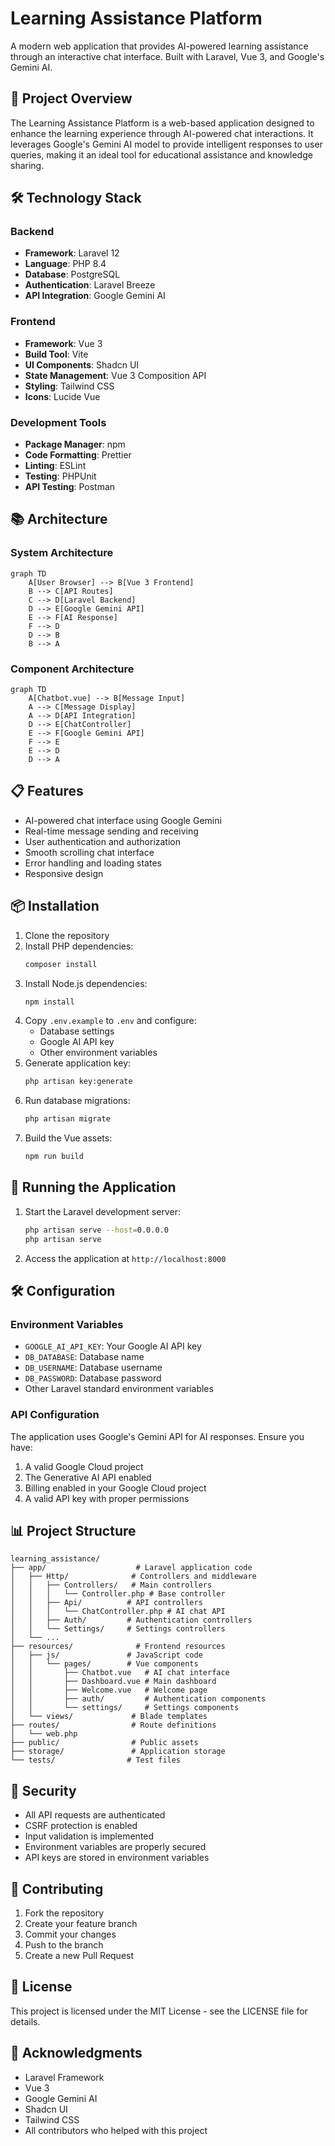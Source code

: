 # Learning Assistance Platform

A modern web application that provides AI-powered learning assistance through an interactive chat interface. Built with Laravel, Vue 3, and Google's Gemini AI.

## 🚀 Project Overview

The Learning Assistance Platform is a web-based application designed to enhance the learning experience through AI-powered chat interactions. It leverages Google's Gemini AI model to provide intelligent responses to user queries, making it an ideal tool for educational assistance and knowledge sharing.

## 🛠️ Technology Stack

### Backend
- **Framework**: Laravel 12
- **Language**: PHP 8.4
- **Database**: PostgreSQL
- **Authentication**: Laravel Breeze
- **API Integration**: Google Gemini AI

### Frontend
- **Framework**: Vue 3
- **Build Tool**: Vite
- **UI Components**: Shadcn UI
- **State Management**: Vue 3 Composition API
- **Styling**: Tailwind CSS
- **Icons**: Lucide Vue

### Development Tools
- **Package Manager**: npm
- **Code Formatting**: Prettier
- **Linting**: ESLint
- **Testing**: PHPUnit
- **API Testing**: Postman

## 📚 Architecture

### System Architecture

```mermaid
graph TD
    A[User Browser] --> B[Vue 3 Frontend]
    B --> C[API Routes]
    C --> D[Laravel Backend]
    D --> E[Google Gemini API]
    E --> F[AI Response]
    F --> D
    D --> B
    B --> A
```

### Component Architecture

```mermaid
graph TD
    A[Chatbot.vue] --> B[Message Input]
    A --> C[Message Display]
    A --> D[API Integration]
    D --> E[ChatController]
    E --> F[Google Gemini API]
    F --> E
    E --> D
    D --> A
```

## 📋 Features

- AI-powered chat interface using Google Gemini
- Real-time message sending and receiving
- User authentication and authorization
- Smooth scrolling chat interface
- Error handling and loading states
- Responsive design

## 📦 Installation

1. Clone the repository
2. Install PHP dependencies:
   ```bash
   composer install
   ```
3. Install Node.js dependencies:
   ```bash
   npm install
   ```
4. Copy `.env.example` to `.env` and configure:
   - Database settings
   - Google AI API key
   - Other environment variables
5. Generate application key:
   ```bash
   php artisan key:generate
   ```
6. Run database migrations:
   ```bash
   php artisan migrate
   ```
7. Build the Vue assets:
   ```bash
   npm run build
   ```

## 🚀 Running the Application

1. Start the Laravel development server:
   ```bash
   php artisan serve --host=0.0.0.0
   php artisan serve
   ```
2. Access the application at `http://localhost:8000`

## 🛠️ Configuration

### Environment Variables

- `GOOGLE_AI_API_KEY`: Your Google AI API key
- `DB_DATABASE`: Database name
- `DB_USERNAME`: Database username
- `DB_PASSWORD`: Database password
- Other Laravel standard environment variables

### API Configuration

The application uses Google's Gemini API for AI responses. Ensure you have:
1. A valid Google Cloud project
2. The Generative AI API enabled
3. Billing enabled in your Google Cloud project
4. A valid API key with proper permissions

## 📊 Project Structure

```
learning_assistance/
├── app/                    # Laravel application code
│   ├── Http/              # Controllers and middleware
│   │   ├── Controllers/   # Main controllers
│   │   │   └── Controller.php # Base controller
│   │   ├── Api/          # API controllers
│   │   │   └── ChatController.php # AI chat API
│   │   ├── Auth/         # Authentication controllers
│   │   └── Settings/     # Settings controllers
│   └── ...
├── resources/              # Frontend resources
│   ├── js/               # JavaScript code
│   │   └── pages/        # Vue components
│   │       ├── Chatbot.vue   # AI chat interface
│   │       ├── Dashboard.vue # Main dashboard
│   │       ├── Welcome.vue   # Welcome page
│   │       ├── auth/         # Authentication components
│   │       └── settings/     # Settings components
│   └── views/             # Blade templates
├── routes/                # Route definitions
│   └── web.php
├── public/                # Public assets
├── storage/               # Application storage
└── tests/                # Test files
```

## 🔐 Security

- All API requests are authenticated
- CSRF protection is enabled
- Input validation is implemented
- Environment variables are properly secured
- API keys are stored in environment variables

## 📝 Contributing

1. Fork the repository
2. Create your feature branch
3. Commit your changes
4. Push to the branch
5. Create a new Pull Request

## 📄 License

This project is licensed under the MIT License - see the LICENSE file for details.

## 🙏 Acknowledgments

- Laravel Framework
- Vue 3
- Google Gemini AI
- Shadcn UI
- Tailwind CSS
- All contributors who helped with this project

